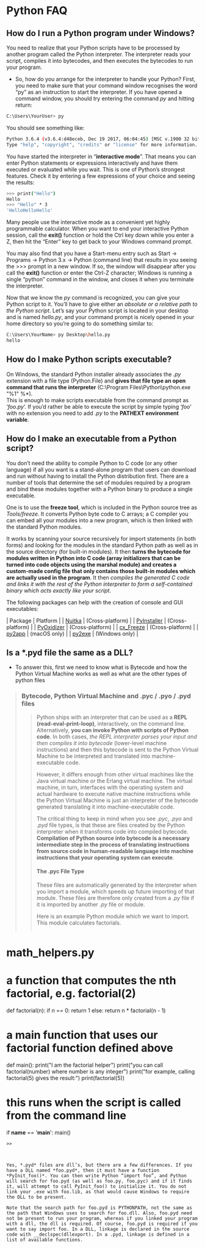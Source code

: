 # Python FAQ

## How do I run a Python program under Windows?

You need to realize that your Python scripts have to be processed by another program called the Python interpreter. The interpreter reads your script, compiles it into bytecodes, and then executes the bytecodes to run your program.  

- So, how do you arrange for the interpreter to handle your Python? First, you need to make sure that your command window recognises the word “py” as an instruction to start the interpreter. If you have opened a command window, you should try entering the command _py_ and hitting return:  

```sh
C:\Users\YourUser> py
```

You should see something like:  

```sh
Python 3.6.4 (v3.6.4:d48eceb, Dec 19 2017, 06:04:45) [MSC v.1900 32 bit (Intel)] on win32
Type "help", "copyright", "credits" or "license" for more information.
```

You have started the interpreter in “**interactive mode**”. That means you can enter Python statements or expressions interactively and have them executed or evaluated while you wait. This is one of Python’s strongest features. Check it by entering a few expressions of your choice and seeing the results:  

```sh
>>> print("Hello")
Hello
>>> "Hello" * 3
'HelloHelloHello'
```

Many people use the interactive mode as a convenient yet highly programmable calculator. When you want to end your interactive Python session, call the **exit()** function or hold the Ctrl key down while you enter a Z, then hit the “Enter” key to get back to your Windows command prompt.  

You may also find that you have a Start-menu entry such as Start -> Programs -> Python 3.x -> Python (command line) that results in you seeing the >>> prompt in a new window. If so, the window will disappear after you call the **exit()** function or enter the Ctrl-Z character; Windows is running a single “python” command in the window, and closes it when you terminate the interpreter.  

Now that we know the _py_ command is recognized, you can give your Python script to it. You’ll have to give either an *absolute or a relative path to the Python script*. Let’s say your Python script is located in your desktop and is named *hello.py*, and your command prompt is nicely opened in your home directory so you’re going to do something similar to:  

```sh
C:\Users\YourName> py Desktop\hello.py
hello
```

## How do I make Python scripts executable?

On Windows, the standard Python installer already associates the *.py* extension with a file type (Python.File) and **gives that file type an open command that runs the interpreter** (C:\Program Files\Python\python.exe "%1" %*).   
This is enough to make scripts executable from the command prompt as ‘*foo.py*’. If you’d rather be able to execute the script by simple typing ‘*foo*’ with no extension you need to add *.py* to the **PATHEXT environment variable**.

## How do I make an executable from a Python script?

You don’t need the ability to compile Python to C code (or any other language) if all you want is a stand-alone program that users can download and run without having to install the Python distribution first. There are a number of tools that determine the set of modules required by a program and bind these modules together with a Python binary to produce a single executable.  

One is to use the **freeze tool**, which is included in the Python source tree as *Tools/freeze*. It converts Python byte code to C arrays; a C compiler you can embed all your modules into a new program, which is then linked with the standard Python modules.  

It works by scanning your source recursively for import statements (in both forms) and looking for the modules in the standard Python path as well as in the source directory (for built-in modules). It then **turns the bytecode for modules written in Python into C code (array initializers that can be turned into code objects using the marshal module) and creates a custom-made config file that only contains those built-in modules which are actually used in the program**. It then *compiles the generated C code and links it with the rest of the Python interpreter to form a self-contained binary which acts exactly like your script*.  

The following packages can help with the creation of console and GUI executables:  

| Package | Platform |
| [Nuitka](https://nuitka.net/) | (Cross-platform) |
| [PyInstaller](http://www.pyinstaller.org/) | (Cross-platform) |
| [PyOxidizer](https://pyoxidizer.readthedocs.io/en/stable/) | (Cross-platform) |
| [cx_Freeze](https://marcelotduarte.github.io/cx_Freeze/) | (Cross-platform) |
| [py2app](https://github.com/ronaldoussoren/py2app) | (macOS only) |
| [py2exe](http://www.py2exe.org/) | (Windows only) |

## Is a *.pyd file the same as a DLL?

- To answer this, first we need to know what is Bytecode and how the Python Virtual Machine works as well as what are the other types of python files
	
> ### Bytecode, Python Virtual Machine and .pyc / .pyo / .pyd files
>
>> Python ships with an interpreter that can be used as a **REPL (read-eval-print-loop)**, interactively, on the command line. Alternatively, **you can invoke Python with scripts of Python code**. In both cases, *the REPL interpreter parses your input and then compiles it into bytecode* (lower-level machine instructions) and then this bytecode is sent to the Python Virtual Machine to be interpreted and translated into machine-executable code.  
>>
>> However, it differs enough from other virtual machines like the Java virtual machine or the Erlang virtual machine. The virtual machine, in turn, interfaces with the operating system and actual hardware to execute native machine instructions while the Python Virtual Machine is just an interpreter of the bytecode generated translating it into machine-executable code.  
>>
>> The critical thing to keep in mind when you see *.pyc*, *.pyo* and *.pyd* file types, is that these are files created by the Python interpreter when it transforms code into compiled bytecode. **Compilation of Python source into bytecode is a necessary intermediate step in the process of translating instructions from source code in human-readable language into machine instructions that your operating system can execute**.  
>>
>> #### The .pyc File Type
>>
>> These files are automatically generated by the interpreter when you import a module, which speeds up future importing of that module. These files are therefore only created from a *.py* file if it is imported by another *.py* file or module.  
>>
>> Here is an example Python module which we want to import. This module calculates factorials.  
>>
>> ```python
# math_helpers.py

# a function that computes the nth factorial, e.g. factorial(2)
def factorial(n):
    if n == 0:
        return 1
    else:
        return n * factorial(n - 1)

# a main function that uses our factorial function defined above
def main():
    print("I am the factorial helper")
    print("you can call factorial(number) where number is any integer")
    print("for example, calling factorial(5) gives the result:")
    print(factorial(5))

# this runs when the script is called from the command line
if __name__ == '__main__':
    main()
```
>>



Yes, *.pyd* files are dll’s, but there are a few differences. If you have a DLL named *foo.pyd*, then it must have a function *PyInit_foo()*. You can then write Python “import foo”, and Python will search for foo.pyd (as well as foo.py, foo.pyc) and if it finds it, will attempt to call PyInit_foo() to initialize it. You do not link your .exe with foo.lib, as that would cause Windows to require the DLL to be present.

Note that the search path for foo.pyd is PYTHONPATH, not the same as the path that Windows uses to search for foo.dll. Also, foo.pyd need not be present to run your program, whereas if you linked your program with a dll, the dll is required. Of course, foo.pyd is required if you want to say import foo. In a DLL, linkage is declared in the source code with __declspec(dllexport). In a .pyd, linkage is defined in a list of available functions.
